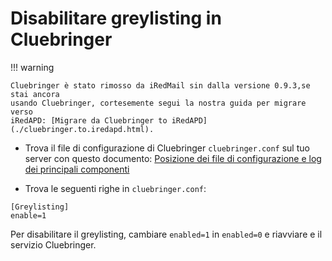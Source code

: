 #  Disabilitare greylisting in Cluebringer

!!! warning

    Cluebringer è stato rimosso da iRedMail sin dalla versione 0.9.3,se stai ancora
    usando Cluebringer, cortesemente segui la nostra guida per migrare verso 
    iRedAPD: [Migrare da Cluebringer to iRedAPD](./cluebringer.to.iredapd.html).


* Trova il file di configurazione di Cluebringer `cluebringer.conf` sul tuo 
  server con questo documento: [Posizione dei file di configurazione e log dei 
  principali componenti](./file.locations.html#cluebringer)

* Trova le seguenti righe in `cluebringer.conf`:

```
[Greylisting]
enable=1
```

Per disabilitare il greylisting, cambiare `enabled=1` in `enabled=0` e riavviare
e il servizio Cluebringer.
